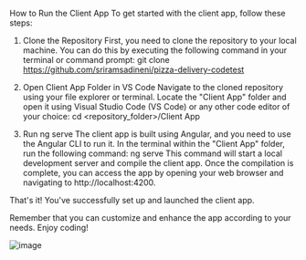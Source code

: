 How to Run the Client App
To get started with the client app, follow these steps:

1. Clone the Repository
First, you need to clone the repository to your local machine. You can do this by executing the following command in your terminal or command prompt: git clone https://github.com/sriramsadineni/pizza-delivery-codetest

2. Open Client App Folder in VS Code
Navigate to the cloned repository using your file explorer or terminal. Locate the "Client App" folder and open it using Visual Studio Code (VS Code) or any other code editor of your choice: cd <repository_folder>/Client App
3. Run ng serve
The client app is built using Angular, and you need to use the Angular CLI to run it. In the terminal within the "Client App" folder, run the following command: ng serve
This command will start a local development server and compile the client app. Once the compilation is complete, you can access the app by opening your web browser and navigating to http://localhost:4200.

That's it! You've successfully set up and launched the client app.

Remember that you can customize and enhance the app according to your needs. Enjoy coding!

![image](https://github.com/sriramsadineni/pizza-delivery-codetest/assets/19425946/59db6465-3dda-43bf-a9c7-9a3b706d78bb)
